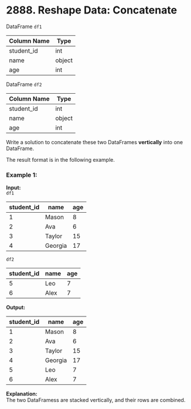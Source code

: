 # 2888. Reshape Data: Concatenate

DataFrame `df1`

| Column Name | Type   |
|-------------|--------|
| student_id  | int    |
| name        | object |
| age         | int    |

DataFrame `df2`

| Column Name | Type   |
|-------------|--------|
| student_id  | int    |
| name        | object |
| age         | int    |

Write a solution to concatenate these two DataFrames **vertically** into one DataFrame.

The result format is in the following example.

### Example 1:
**Input:**   
`df1`

| student_id | name    | age |
|------------|---------|-----|
| 1          | Mason   | 8   |
| 2          | Ava     | 6   |
| 3          | Taylor  | 15  |
| 4          | Georgia | 17  |

`df2`

| student_id | name | age |
|------------|------|-----|
| 5          | Leo  | 7   |
| 6          | Alex | 7   |

**Output:**

| student_id | name    | age |
|------------|---------|-----|
| 1          | Mason   | 8   |
| 2          | Ava     | 6   |
| 3          | Taylor  | 15  |
| 4          | Georgia | 17  |
| 5          | Leo     | 7   |
| 6          | Alex    | 7   |

**Explanation:**  
The two DataFramess are stacked vertically, and their rows are combined.